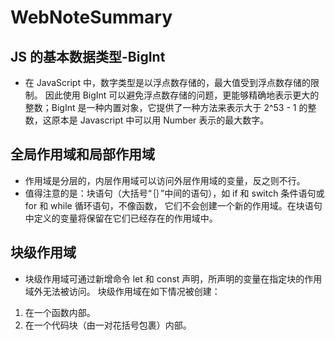 # WebNoteSummary

## JS 的基本数据类型-BigInt

- 在 JavaScript 中，数字类型是以浮点数存储的，最大值受到浮点数存储的限制。 因此使用 BigInt 可以避免浮点数存储的问题，更能够精确地表示更大的整数；BigInt 是一种内置对象，它提供了一种方法来表示大于 2^53 - 1 的整数，这原本是 Javascript 中可以用 Number 表示的最大数字。

## 全局作用域和局部作用域

- 作用域是分层的，内层作用域可以访问外层作用域的变量，反之则不行。
- 值得注意的是：块语句（大括号“｛｝”中间的语句），如 if 和 switch 条件语句或 for 和 while 循环语句，不像函数，
  它们不会创建一个新的作用域。在块语句中定义的变量将保留在它们已经存在的作用域中。

## 块级作用域

- 块级作用域可通过新增命令 let 和 const 声明，所声明的变量在指定块的作用域外无法被访问。
  块级作用域在如下情况被创建：

1. 在一个函数内部。
2. 在一个代码块（由一对花括号包裹）内部。
